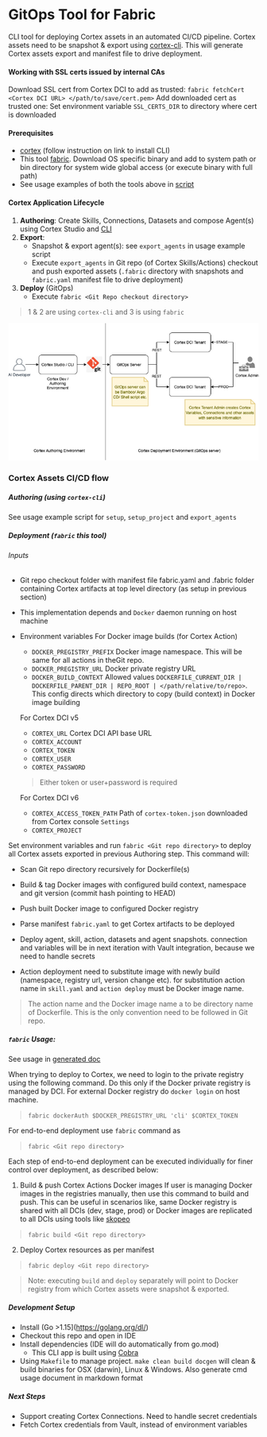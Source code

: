 # GitOps Tool for Fabric
CLI tool for deploying Cortex assets in an automated CI/CD pipeline. Cortex assets need to be snapshot & export using [cortex-cli](https://www.npmjs.com/package/cortex-cli). This will generate Cortex assets export and manifest file to drive deployment.

#### Working with SSL certs issued by internal CAs
Download SSL cert from Cortex DCI to add as trusted: `fabric fetchCert <Cortex DCI URL> </path/to/save/cert.pem>`
Add downloaded cert as trusted one: Set environment variable `SSL_CERTS_DIR` to directory where cert is downloaded

#### Prerequisites
* [cortex](https://www.npmjs.com/package/cortex-cli) (follow instruction on link to install CLI)
* This tool [fabric](https://github.com/CognitiveScale/fabric-ops/releases/). Download OS specific binary and add to system path or bin directory for system wide global access (or execute binary with full path)
* See usage examples of both the tools above in [script](scripts)

#### Cortex Application Lifecycle
1. **Authoring**: Create Skills, Connections, Datasets and compose Agent(s) using Cortex Studio and [CLI](https://www.npmjs.com/package/cortex-cli) 
2. **Export**:
    * Snapshot & export agent(s): see `export_agents` in usage example script
    * Execute `export_agents` in Git repo (of Cortex Skills/Actions) checkout and push exported assets (`.fabric` directory with snapshots and `fabric.yaml` manifest file to drive deployment)
3. **Deploy** (GitOps)
    * Execute `fabric <Git Repo checkout directory>` 
> 1 & 2 are using `cortex-cli` and 3 is using `fabric` 

![Lifecycle Diagram](assets/CortexDevToGitOps.png)
    
### Cortex Assets CI/CD flow
##### Authoring (using `cortex-cli`)
See usage example script for `setup`, `setup_project` and `export_agents`

##### Deployment (`fabric` this tool)
###### Inputs
* Git repo checkout folder with manifest file fabric.yaml and .fabric folder containing Cortex artifacts at top level directory (as setup in previous section) 
* This implementation depends and `Docker` daemon running on host machine
* Environment variables 
    For Docker image builds (for Cortex Action)
    *  `DOCKER_PREGISTRY_PREFIX` Docker image namespace. This will be same for all actions in theGit repo.
    *  `DOCKER_PREGISTRY_URL` Docker private registry URL
    *  `DOCKER_BUILD_CONTEXT`  Allowed values `DOCKERFILE_CURRENT_DIR | DOCKERFILE_PARENT_DIR | REPO_ROOT | </path/relative/to/repo>`. This config directs which directory to copy (build context) in Docker image building
    
    For Cortex DCI v5
    *  `CORTEX_URL` Cortex DCI API base URL
    *  `CORTEX_ACCOUNT`
    *  `CORTEX_TOKEN` 
    *  `CORTEX_USER`
    *  `CORTEX_PASSWORD` 
    > Either token or user+password is required
    
    For Cortex DCI v6
    * `CORTEX_ACCESS_TOKEN_PATH` Path of `cortex-token.json` downloaded from Cortex console `Settings`
    * `CORTEX_PROJECT`

Set environment variables and run `fabric <Git repo directory>` to deploy all Cortex assets exported in previous Authoring step. This command will:
* Scan Git repo directory recursively for Dockerfile(s)
* Build & tag Docker images with configured build context, namespace and git version (commit hash pointing to HEAD)
* Push built Docker image to configured Docker registry

* Parse manifest `fabric.yaml` to get Cortex artifacts to be deployed
* Deploy agent, skill, action, datasets and agent snapshots. connection and variables will be in next iteration with Vault integration, because we need to handle secrets
* Action deployment need to substitute image with newly build (namespace, registry url, version change etc). for substitution action name in `skill.yaml` and `action deploy` must be Docker image name.

> The action name and the Docker image name a to be directory name of Dockerfile. This is the only convention need to be followed in Git repo.

##### `fabric` Usage:

See usage in [generated doc](doc/fabric_usage.md)

When trying to deploy to Cortex, we need to login to the private registry using the following command. Do this only if the Docker private registry is managed by DCI. For external Docker registry do `docker login` on host machine.
> `fabric dockerAuth $DOCKER_PREGISTRY_URL 'cli' $CORTEX_TOKEN`

For end-to-end deployment use `fabric` command as
>  `fabric <Git repo directory>`

Each step of end-to-end deployment can be executed individually for finer control over deployment, as described below:

1. Build & push Cortex Actions Docker images
If user is managing Docker images in the registries manually, then use this command to build and push. This can be useful in scenarios like, same Docker registry is shared with all DCIs (dev, stage, prod) or Docker images are replicated to all DCIs using tools like [skopeo](https://github.com/containers/skopeo) 
>  `fabric build <Git repo directory>`

2. Deploy Cortex resources as per manifest
>  `fabric deploy <Git repo directory>`

> Note: executing `build` and `deploy` separately will point to Docker registry from which Cortex assets were snapshot & exported.
 
##### Development Setup 
* Install (Go >1.15](https://golang.org/dl/)
* Checkout this repo and open in IDE
* Install dependencies (IDE will do automatically from go.mod)
    *  This CLI app is built using [Cobra](https://github.com/spf13/cobra)
* Using `Makefile` to manage project. `make clean build docgen` will clean & build binaries for OSX (darwin), Linux & Windows. Also generate cmd usage document in markdown format 

##### Next Steps
* Support creating Cortex Connections. Need to handle secret credentials
* Fetch Cortex credentials from Vault, instead of environment variables 
